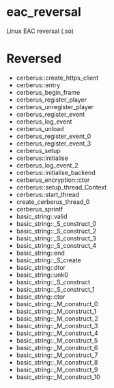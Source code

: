 # eac_reversal
Linux EAC reversal (.so)


# Reversed

+ cerberus::create_https_client	
+ cerberus::entry
+ cerberus_begin_frame
+ cerberus_register_player
+ cerberus_unregister_player
+ cerberus_register_event
+ cerberus_log_event
+ cerberus_unload
+ cerberus_register_event_0
+ cerberus_register_event_3
+ cerberus_setup
+ cerberus::initialise
+ cerberus_log_event_2
+ cerberus::initialise_backend
+ cerberus_encryption::ctor
+ cerberus::setup_thread_Context
+ cerberus::start_thread
+ create_cerberus_thread_0
+ cerberus_sprintf
+ basic_string::valid
+ basic_string::_S_construct_0
+ basic_string::_S_construct_2
+ basic_string::_S_construct_3
+ basic_string::_S_construct_4
+ basic_string::end
+ basic_string::_S_create
+ basic_string::dtor
+ basic_string::unk0
+ basic_string::_S_construct
+ basic_string::_S_construct_1
+ basic_string::ctor
+ basic_string::_M_construct_0
+ basic_string::_M_construct_1
+ basic_string::_M_construct_2
+ basic_string::_M_construct_3
+ basic_string::_M_construct_4
+ basic_string::_M_construct_5
+ basic_string::_M_construct_6
+ basic_string::_M_construct_7
+ basic_string::_M_construct_8
+ basic_string::_M_construct_9
+ basic_string::_M_construct_10

